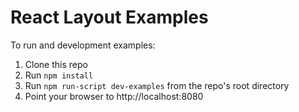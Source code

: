 React Layout Examples
=====================

To run and development examples:

1. Clone this repo
1. Run `npm install`
1. Run `npm run-script dev-examples` from the repo's root directory
1. Point your browser to http://localhost:8080
